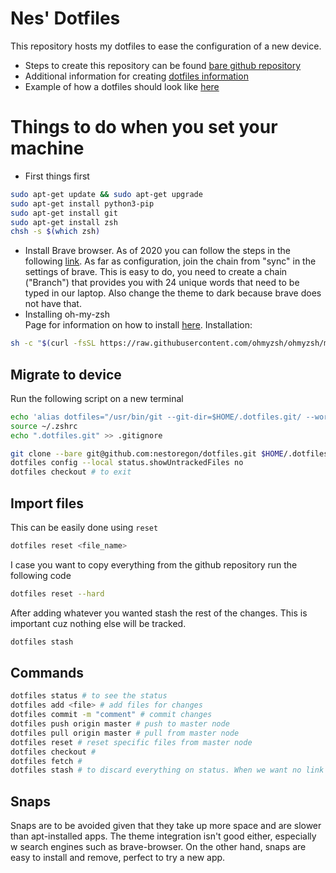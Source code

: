 # Nes' Dotfiles

This repository hosts my dotfiles to ease the configuration of a new device.

- Steps to create this repository can be found [bare github repository](https://harfangk.github.io/2016/09/18/manage-dotfiles-with-a-git-bare-repository.html)
- Additional information for creating [dotfiles information](https://www.freecodecamp.org/news/dive-into-dotfiles-part-2-6321b4a73608/)
- Example of how a dotfiles should look like [here](https://github.com/timdawborn/dotfiles)

# Things to do when you set your machine

- First things first
```bash
sudo apt-get update && sudo apt-get upgrade 
sudo apt-get install python3-pip
sudo apt-get install git 
sudo apt-get install zsh 
chsh -s $(which zsh) 
```
- Install Brave browser. As of 2020 you can follow the steps in the following [link](https://brave.com/linux/). As far as configuration, join the chain from "sync" in the settings of brave. This is easy to do, you need to create a chain ("Branch") that provides you with 24 unique words that need to be typed in our laptop. Also change the theme to dark because brave does not have that.
- Installing oh-my-zsh  
Page for information on how to install [here](https://github.com/ohmyzsh/ohmyzsh). Installation:
```bash
sh -c "$(curl -fsSL https://raw.githubusercontent.com/ohmyzsh/ohmyzsh/master/tools/install.sh)"
```

## Migrate to device
Run the following script on a new terminal

```bash
echo 'alias dotfiles="/usr/bin/git --git-dir=$HOME/.dotfiles.git/ --work-tree=$HOME"' >> $HOME/.zshrc
source ~/.zshrc
echo ".dotfiles.git" >> .gitignore

git clone --bare git@github.com:nestoregon/dotfiles.git $HOME/.dotfiles.git
dotfiles config --local status.showUntrackedFiles no
dotfiles checkout # to exit
```

## Import files

This can be easily done using ```reset```

```bash
dotfiles reset <file_name>
```

I case you want to copy everything from the github repository run the following code

```bash
dotfiles reset --hard
```

After adding whatever you wanted stash the rest of the changes. This is important cuz nothing else will be tracked.

```bash
dotfiles stash
```

## Commands

```bash
dotfiles status # to see the status
dotfiles add <file> # add files for changes
dotfiles commit -m "comment" # commit changes
dotfiles push origin master # push to master node
dotfiles pull origin master # pull from master node
dotfiles reset # reset specific files from master node
dotfiles checkout #
dotfiles fetch #
dotfiles stash # to discard everything on status. When we want no link
```

## Snaps

Snaps are to be avoided given that they take up more space and are slower than apt-installed apps. The theme integration isn't good either, especially w search engines such as brave-browser.
On the other hand, snaps are easy to install and remove, perfect to try a new app.
